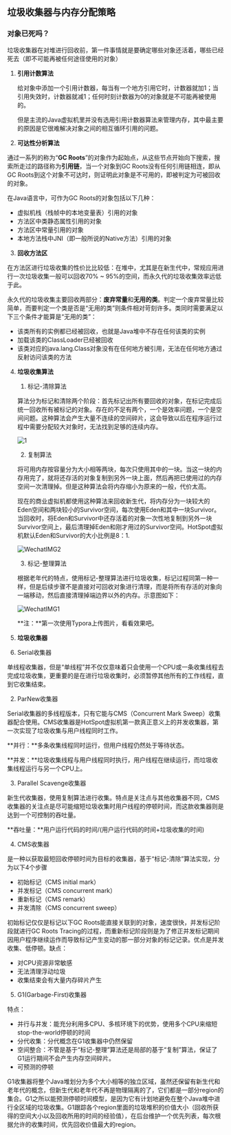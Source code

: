 ## 垃圾收集器与内存分配策略

### 对象已死吗？

垃圾收集器在对堆进行回收前，第一件事情就是要确定哪些对象还活着，哪些已经死去（即不可能再被任何途径使用的对象）

1. **引用计数算法**

   给对象中添加一个引用计数器，每当有一个地方引用它时，计数器就加1；当引用失效时，计数器就减1；任何时刻计数器为0的对象就是不可能再被使用的。

   但是主流的Java虚拟机里并没有选用引用计数器算法来管理内存，其中最主要的原因是它很难解决对象之间的相互循环引用的问题。

2. **可达性分析算法**

通过一系列的称为“**GC Roots**”的对象作为起始点，从这些节点开始向下搜索，搜索所走过的路径称为**引用链**，当一个对象到GC Roots没有任何引用链相连，即从GC Roots到这个对象不可达时，则证明此对象是不可用的，即被判定为可被回收的对象。

在Java语言中，可作为GC Roots的对象包括以下几种：

- 虚拟机栈（栈帧中的本地变量表）引用的对象
- 方法区中类静态属性引用的对象
- 方法区中常量引用的对象
- 本地方法栈中JNI（即一般所说的Native方法）引用的对象

3. **回收方法区**

在方法区进行垃圾收集的性价比比较低：在堆中，尤其是在新生代中，常规应用进行一次垃圾收集一般可以回收70% ~ 95%的空间，而永久代的垃圾收集效率远低于此。

永久代的垃圾收集主要回收两部分：**废弃常量**和**无用的类**。判定一个废弃常量比较简单，而要判定一个类是否是“无用的类”则条件相对苛刻许多。类同时需要满足以下三个条件才能算是“无用的类”：

- 该类所有的实例都已经被回收，也就是Java堆中不存在任何该类的实例
- 加载该类的ClassLoader已经被回收
- 该类对应的java.lang.Class对象没有在任何地方被引用，无法在任何地方通过反射访问该类的方法

4. **垃圾收集算法**

   1. 标记-清除算法

   算法分为标记和清除两个阶段：首先标记出所有要回收的对象，在标记完成后统一回收所有被标记的对象。存在的不足有两个，一个是效率问题，一个是空间问题。这种算法会产生大量不连续的空间碎片，这会导致以后在程序运行过程中需要分配较大对象时，无法找到足够的连续内存。

   ![1](https://github.com/dutertk/Images/blob/master/1.jpeg?raw=trueç)

   2. 复制算法

   将可用内存按容量分为大小相等两块，每次只使用其中的一块。当这一块的内存用完了，就将还存活的对象复制到另外一块上面，然后再把已使用过的内存空间一次清理掉。但是这种算法会将内存缩小为原来的一般，代价太高。

   现在的商业虚拟机都使用这种算法来回收新生代，将内存分为一块较大的Eden空间和两块较小的Survivor空间，每次使用Eden和其中一块Survivor。当回收时，将Eden和Survivor中还存活着的对象一次性地复制到另外一块Survivor空间上，最后清理掉Eden和刚才用过的Survivor空间。HotSpot虚拟机默认Eden和Survivor的大小比例是8：1.

   ![WechatIMG2](https://github.com/dutertk/Images/blob/master/WechatIMG2.jpeg?raw=true)

   3. 标记-整理算法

   根据老年代的特点，使用标记-整理算法进行垃圾收集，标记过程同第一种一样，但是后续步骤不是直接对可回收对象进行清理，而是将所有存活的对象向一端移动，然后直接清理掉端边界以外的内存。示意图如下：

   ![WechatIMG1](https://github.com/dutertk/Images/blob/master/WechatIMG1.jpeg?raw=true)

   **注：**第一次使用Typora上传图片，看看效果吧。

5. **垃圾收集器**

6. Serial收集器

单线程收集器，但是“单线程”并不仅仅意味着只会使用一个CPU或一条收集线程去完成垃圾收集，更重要的是在进行垃圾收集时，必须暂停其他所有的工作线程，直到它收集结束。

2. ParNew收集器

Serial收集器的多线程版本，只有它能与CMS（Concurrent Mark Sweep）收集器配合使用。CMS收集器是HotSpot虚拟机第一款真正意义上的并发收集器，第一次实现了垃圾收集与用户线程同时工作。

**并行：**多条收集线程同时运行，但用户线程仍然处于等待状态。

**并发：**垃圾收集线程与用户线程同时执行，用户线程在继续运行，而垃圾收集线程运行与另一个CPU上。

3. Parallel Scavenge收集器

新生代收集器，使用复制算法进行收集。特点是关注点与其他收集器不同，CMS收集器的关注点是尽可能缩短垃圾收集时用户线程的停顿时间，而这款收集器则是达到一个可控制的吞吐量。

**吞吐量：**用户运行代码的时间/(用户运行代码的时间+垃圾收集的时间)

4. CMS收集器

是一种以获取最短回收停顿时间为目标的收集器，基于“标记-清除”算法实现，分为以下4个步骤

- 初始标记（CMS initial mark）
- 并发标记（CMS concurrent mark）
- 重新标记（CMS remark）
- 并发清除（CMS concurrent sweep）

初始标记仅仅是标记以下GC Roots能直接关联到的对象，速度很快，并发标记阶段就进行GC Roots Tracing的过程，而重新标记阶段则是为了修正并发标记期间因用户程序继续运作而导致标记产生变动的那一部分对象的标记记录。优点是并发收集、低停顿。缺点：

- 对CPU资源非常敏感
- 无法清理浮动垃圾
- 收集结束会有大量内存碎片产生

5. G1(Garbage-First)收集器

特点：

- 并行与并发：能充分利用多CPU、多核环境下的优势，使用多个CPU来缩短stop-the-world停顿的时间
- 分代收集：分代概念在G1收集器中仍然保留
- 空间整合：不管是基于“标记-整理”算法还是局部的基于“复制”算法，保证了G1运行期间不会产生内存空间碎片。
- 可预测的停顿

G1收集器将整个Java堆划分为多个大小相等的独立区域，虽然还保留有新生代和老年代的概念，但新生代和老年代不再是物理隔离的了，它们都是一部分region的集合。G1之所以能预测停顿时间模型，是因为它有计划地避免在整个Java堆中进行全区域的垃圾收集。G1跟踪各个region里面的垃圾堆积的价值大小（回收所获得的空间大小以及回收所用的时间的经验值），在后台维护一个优先列表，每次根据允许的收集时间，优先回收价值最大的region。